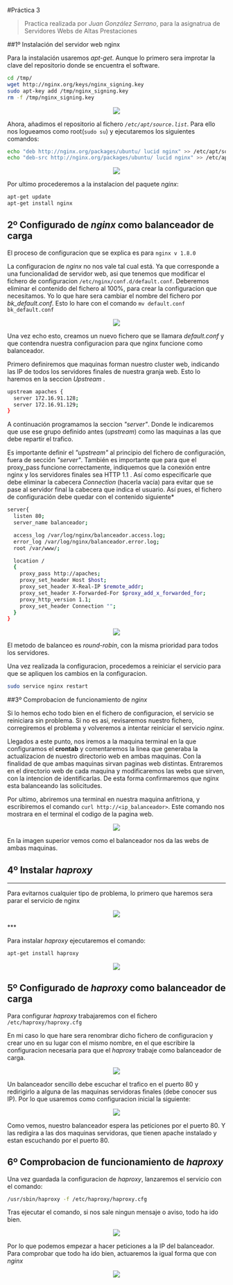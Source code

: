 #Práctica 3
>Practica realizada por *Juan González Serrano*, para la asignatrua de Servidores Webs de Altas Prestaciones

##1º Instalación del servidor web nginx

Para la instalación usaremos *apt-get*. Aunque lo primero sera improtar la clave del repositorio donde se encuentra el software.
```sh
cd /tmp/
wget http://nginx.org/keys/nginx_signing.key
sudo apt-key add /tmp/nginx_signing.key
rm -f /tmp/nginx_signing.key
```
  <p align="center">
  <img src="https://github.com/naujgs/SWAP1516/blob/master/Practicas/Practica3/img/nginx_import_llave.jpg">
  </p>

Ahora, añadimos el repositorio al fichero *```/etc/apt/source.list```*. Para ello nos logueamos como root(```sudo su```) y ejecutaremos los siguientes comandos:
```sh
echo "deb http://nginx.org/packages/ubuntu/ lucid nginx" >> /etc/apt/sources.list
echo "deb-src http://nginx.org/packages/ubuntu/ lucid nginx" >> /etc/apt/sources.list
```
<p align="center">
<img src="https://github.com/naujgs/SWAP1516/blob/master/Practicas/Practica3/img/nginx_add_repos.jpg">
</p>

Por ultimo procederemos a la instalacion del paquete *nginx*:

```sh
apt-get update
apt-get install nginx
```
## 2º Configurado de *nginx* como balanceador de carga

El proceso de configuracion que se explica es para ```nginx v 1.8.0```

La configuracion de *nginx* no nos vale tal cual está. Ya que corresponde a una funcionalidad de servidor web, asi que tenemos que modificar el fichero de configuracion ```/etc/nginx/conf.d/default.conf```. Deberemos eliminar el contenido del fichero al 100%, para crear la configuracion que necesitamos.
Yo lo que hare sera cambiar el nombre del fichero por *bk_default.conf*. Esto lo hare con el comando ```mv default.conf bk_default.conf```

<p align="center">
<img src="https://github.com/naujgs/SWAP1516/blob/master/Practicas/Practica3/img/nginx_cambiar_nom_fich_conf.jpg">
</p>

Una vez echo esto, creamos un nuevo fichero que se llamara *default.conf* y que contendra nuestra configuracion para que nginx funcione como balanceador.

Primero definiremos que maquinas forman nuestro cluster web, indicando las IP de todos los servidores finales de nuestra granja web. Esto lo haremos en la seccion *Upstream* .

```sh
upstream apaches {
  server 172.16.91.128;
  server 172.16.91.129;
}
```
A continuación programamos la seccion *"server"*. Donde le indicaremos que use ese grupo definido antes (*upstream*) como las maquinas a las que debe repartir el trafico.

Es importante definir el *"upstream"* al principio del fichero de configuración, fuera de sección *"server"*. También es importante que para que el proxy_pass funcione correctamente, indiquemos que la conexión entre nginx y los servidores finales sea HTTP 1.1 . Así como especificarle que debe eliminar la cabecera *Connection* (hacerla vacía) para evitar que se pase al servidor final la cabecera que indica el usuario. Así pues, el fichero de configuración debe quedar con el contenido siguiente*

```sh
server{
  listen 80;
  server_name balanceador;

  access_log /var/log/nginx/balanceador.access.log;
  error_log /var/log/nginx/balanceador.error.log;
  root /var/www/;

  location /
  {
    proxy_pass http://apaches;
    proxy_set_header Host $host;
    proxy_set_header X-Real-IP $remote_addr;
    proxy_set_header X-Forwarded-For $proxy_add_x_forwarded_for;
    proxy_http_version 1.1;
    proxy_set_header Connection "";
  }
}
```
<p align="center">
<img src="https://github.com/naujgs/SWAP1516/blob/master/Practicas/Practica3/img/nginx_conf.jpg">
</p>

El metodo de balanceo es *round-robin*, con la misma prioridad para todos los servidores.

Una vez realizada la configuracion, procedemos a reiniciar el servicio para que se apliquen los cambios en la configuracion.

```sh
sudo service nginx restart
```

##3º Comprobacion de funcionamiento de *nginx*

Si lo hemos echo todo bien en el fichero de configuracion, el servicio se reiniciara sin problema. Si no es asi, revisaremos nuestro fichero, corregiremos el problema y volveremos a intentar reiniciar el servicio *nginx*.

Llegados a este punto, nos iremos a la maquina terminal en la que configuramos el **crontab** y comentaremos la linea que generaba la actualizacion de nuestro directorio web en ambas maquinas. Con la finalidad de que ambas maquinas sirvan paginas web distintas.
Entraremos en el directorio web de cada maquina y modificaremos las webs que sirven, con la intencion de identificarlas. De esta forma confirmaremos que nginx esta balanceando las solicitudes.

Por ultimo, abriremos una terminal en nuestra maquina anfitriona, y escribiremos el comando ```curl http://<ip_balanceador>```. Este comando nos mostrara en el terminal el codigo de la pagina web.

<p align="center">
<img src="https://github.com/naujgs/SWAP1516/blob/master/Practicas/Practica3/img/nginx_prueba_balanceo.jpg">
</p>

En la imagen superior vemos como el balanceador nos da las webs de ambas maquinas.


## 4º Instalar *haproxy*
***
Para evitarnos cualquier tipo de problema, lo primero que haremos sera parar el servicio de nginx

<p align="center">
<img src="https://github.com/naujgs/SWAP1516/blob/master/Practicas/Practica3/img/nginx_parada_servicio.jpg">
</p>
***

Para instalar *haproxy* ejecutaremos el comando:
```sh
apt-get install haproxy
```

<p align="center">
<img src="https://github.com/naujgs/SWAP1516/blob/master/Practicas/Practica3/img/haproxy_instalar.jpg">
</p>

## 5º Configurado de *haproxy* como balanceador de carga

Para configurar *haproxy* trabajaremos con el fichero ```/etc/haproxy/haproxy.cfg```

En mi caso lo que hare sera renombrar dicho fichero de configuracion y crear uno en su lugar con el mismo nombre, en el que escribire la configuracion necesaria para que el *haproxy* trabaje como balanceador de carga.

<p align="center">
<img src="https://github.com/naujgs/SWAP1516/blob/master/Practicas/Practica3/img/haproxy_renombrar.jpg">
</p>

Un balanceador sencillo debe escuchar el trafico en el puerto 80 y redirigirlo a alguna de las maquinas servidoras finales (debe conocer sus IP). Por lo que usaremos como configuracion inicial la siguiente:

<p align="center">
<img src="https://github.com/naujgs/SWAP1516/blob/master/Practicas/Practica3/img/haproxy_configuracion.jpg">
</p>

Como vemos, nuestro balanceador espera las peticiones por el puerto 80. Y las redigira a las dos maquinas servidoras, que tienen apache instalado y estan escuchando por el puerto 80.

## 6º Comprobacion de funcionamiento de *haproxy*

Una vez guardada la configuracion de *haproxy*, lanzaremos el servicio con el comando:

```sh
/usr/sbin/haproxy -f /etc/haproxy/haproxy.cfg
```

Tras ejecutar el comando, si nos sale ningun mensaje o aviso, todo ha ido bien.

<p align="center">
<img src="https://github.com/naujgs/SWAP1516/blob/master/Practicas/Practica3/img/haproxy_reinicio.jpg">
</p>

Por lo que podemos empezar a hacer peticiones a la IP del balanceador.
Para comprobar que todo ha ido bien, actuaremos la igual forma que con *nginx*

<p align="center">
<img src="https://github.com/naujgs/SWAP1516/blob/master/Practicas/Practica3/img/haproxy_prueba_balanceo.jpg">
</p>
